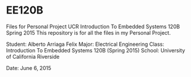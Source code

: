 # EE120B
Files for Personal Project UCR Introduction To Embedded Systems 120B Spring 2015
This repository is for all the files in my Personal Project.

Student: Alberto Arriaga Felix
Major: Electrical Engineering
Class: Introduction To Embedded Systems 120B (Spring 2015)
School: University of California Riverside

Date: June 6, 2015
